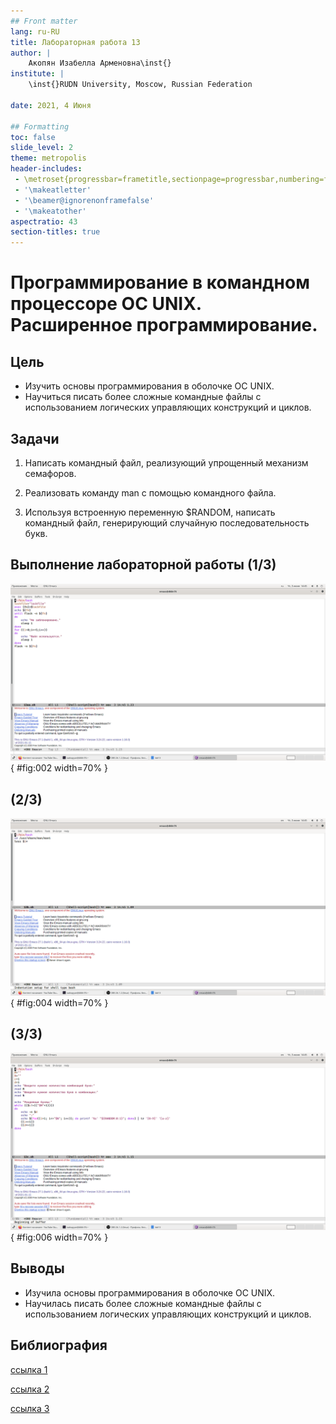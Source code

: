 ```yaml
---
## Front matter
lang: ru-RU
title: Лабораторная работа 13
author: |
	Акопян Изабелла Арменовна\inst{}
institute: |
	\inst{}RUDN University, Moscow, Russian Federation

date: 2021, 4 Июня

## Formatting
toc: false
slide_level: 2
theme: metropolis
header-includes: 
 - \metroset{progressbar=frametitle,sectionpage=progressbar,numbering=fraction}
 - '\makeatletter'
 - '\beamer@ignorenonframefalse'
 - '\makeatother'
aspectratio: 43
section-titles: true
---
```


# Программирование в командном процессоре ОС UNIX. Расширенное программирование.

## Цель

- Изучить основы программирования в оболочке ОС UNIX.
- Научиться писать более сложные командные файлы с использованием логических управляющих конструкций и циклов.

## Задачи

1. Написать командный файл, реализующий упрощенный механизм семафоров.

2. Реализовать команду man с помощью командного файла.

3. Используя встроенную переменную $RANDOM, написать командный файл, генерирующий случайную последовательность букв.

## Выполнение лабораторной работы (1/3)

![семафоры](image/2.png){ #fig:002 width=70% }

## (2/3)

![man](image/4.png){ #fig:004 width=70% }

## (3/3) 

![random](image/6.png){ #fig:006 width=70% }


## Выводы

- Изучила основы программирования в оболочке ОС UNIX.
- Научилась писать более сложные командные файлы с использованием логических управляющих конструкций и циклов.

## Библиография

[ссылка 1](https://esystem.rudn.ru/pluginfile.php/1142523/mod_resource/content/2/010-lab_shell_prog_3.pdf)

[ссылка 2](https://andreyex.ru/linux/komandy-linux-i-komandy-shell/ispolzovanie-komandy-sleep-v-skriptah-bash-v-linux/)

[ссылка 3](https://pingtool.org/ru/using-flock-to-ensure-only-one-instance-of-script-is-running/)
